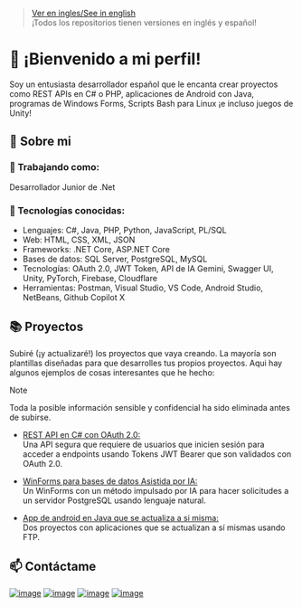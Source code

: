> [Ver en ingles/See in english](https://github.com/LuisMiSanVe/LuisMiSanVe/blob/main/README.md)\
> ¡Todos los repositorios tienen versiones en inglés y español!
# 👋 ¡Bienvenido a mi perfil!
Soy un entusiasta desarrollador español que le encanta crear proyectos como REST APIs en C# o PHP, aplicaciones de Android con Java, programas de Windows Forms, Scripts Bash para Linux ¡e incluso juegos de Unity!
## 🚀 Sobre mi
### 💼 Trabajando como:
Desarrollador Junior de .Net
### 🔧 Tecnologías conocidas:
- Lenguajes: C#, Java, PHP, Python, JavaScript, PL/SQL
- Web: HTML, CSS, XML, JSON
- Frameworks: .NET Core, ASP.NET Core
- Bases de datos: SQL Server, PostgreSQL, MySQL
- Tecnologías: OAuth 2.0, JWT Token, API de IA Gemini, Swagger UI, Unity, PyTorch, Firebase, Cloudflare
- Herramientas: Postman, Visual Studio, VS Code, Android Studio, NetBeans, Github Copilot X
## 📚 Proyectos
Subiré (¡y actualizaré!) los proyectos que vaya creando. La mayoría son plantillas diseñadas para que desarrolles tus propios proyectos. Aqui hay algunos ejemplos de cosas interesantes que he hecho:
> [!NOTE]
> Toda la posible información sensible y confidencial ha sido eliminada antes de subirse.
- [REST API en C# con OAuth 2.0:](https://github.com/LuisMiSanVe/OAuth_API)\
  Una API segura que requiere de usuarios que inicien sesión para acceder a endpoints usando Tokens JWT Bearer que son validados con OAuth 2.0.

- [WinForms para bases de datos Asistida por IA:](https://github.com/LuisMiSanVe/GeminiPostSQL)\
  Un WinForms con un método impulsado por IA para hacer solicitudes a un servidor PostgreSQL usando lenguaje natural.

- [App de android en Java que se actualiza a si misma:](https://github.com/LuisMiSanVe/AutoUpdaterAndroid)\
  Dos proyectos con aplicaciones que se actualizan a sí mismas usando FTP.

## 📫 Contáctame
[![image](https://img.shields.io/badge/LinkedIn-0077B5?style=for-the-badge&logo=linkedin&logoColor=white)](https://www.linkedin.com/in/luis-miguel-s%C3%A1nchez-967024326/)
[![image](https://img.shields.io/badge/StackExchange-1E5397?&style=for-the-badge&logo=StackExchange&logoColor=white)](https://stackexchange.com/users/25822412/luis-miguel-sánchez?tab=accounts)
[![image](https://img.shields.io/badge/linktree-1de9b6?style=for-the-badge&logo=linktree&logoColor=white)](https://linktr.ee/luismiguelsanchez)
[![image](https://img.shields.io/badge/Itch-%23FF0B34.svg?style=for-the-badge&logo=Itch.io&logoColor=white)](https://kommagames.itch.io/)
